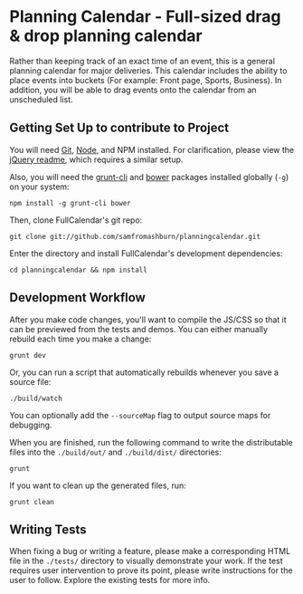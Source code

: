 Planning Calendar - Full-sized drag & drop planning calendar
====================================================

Rather than keeping track of an exact time of an event, this is a general planning calendar for major deliveries. This calendar includes the ability to place events into buckets (For example: Front page, Sports, Business). In addition, you will be able to drag events onto the calendar from an unscheduled list.

Getting Set Up to contribute to Project
--------------

You will need [Git][git], [Node][node], and NPM installed. For clarification, please view the [jQuery readme][jq-readme], which requires a similar setup.

Also, you will need the [grunt-cli][grunt-cli] and [bower][bower] packages installed globally (`-g`) on your system:

	npm install -g grunt-cli bower

Then, clone FullCalendar's git repo:

	git clone git://github.com/samfromashburn/planningcalendar.git

Enter the directory and install FullCalendar's development dependencies:

	cd planningcalendar && npm install


Development Workflow
--------------------

After you make code changes, you'll want to compile the JS/CSS so that it can be previewed from the tests and demos. You can either manually rebuild each time you make a change:

	grunt dev

Or, you can run a script that automatically rebuilds whenever you save a source file:

	./build/watch

You can optionally add the `--sourceMap` flag to output source maps for debugging.

When you are finished, run the following command to write the distributable files into the `./build/out/` and `./build/dist/` directories:

	grunt

If you want to clean up the generated files, run:

	grunt clean


Writing Tests
-------------

When fixing a bug or writing a feature, please make a corresponding HTML file in the `./tests/` directory to visually demonstrate your work. If the test requires user intervention to prove its point, please write instructions for the user to follow. Explore the existing tests for more info.


[fc-homepage]: http://arshaw.com/fullcalendar/
[git]: http://git-scm.com/
[node]: http://nodejs.org/
[grunt-cli]: http://gruntjs.com/getting-started#installing-the-cli
[bower]: http://bower.io/
[jq-readme]: https://github.com/jquery/jquery/blob/master/README.md#what-you-need-to-build-your-own-jquery
